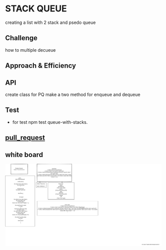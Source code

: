 #  STACK QUEUE
creating a list with 2 stack and psedo queue
## Challenge
how to multiple decueue 
## Approach & Efficiency
## API
<!-- Embedded whiteboard image -->
create class for PQ make a two method for enqueue and dequeue
## Test 
* for test  npm test queue-with-stacks.
## [pull_request](https://github.com/ayoubkandah/data-structures-and-algorithms/pull/25)
## white board
![img](./code11.png)
